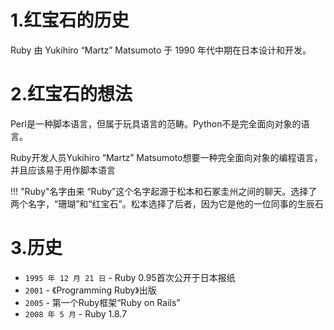 ###  ###

# 1.红宝石的历史 #

Ruby 由 Yukihiro “Martz” Matsumoto 于 1990 年代中期在日本设计和开发。

# 2.红宝石的想法 #

Perl是一种脚本语言，但属于玩具语言的范畴。Python不是完全面向对象的语言。

Ruby开发人员Yukihiro “Martz” Matsumoto想要一种完全面向对象的编程语言，并且应该易于用作脚本语言

!!! "Ruby"名字由来
	“Ruby”这个名字起源于松本和石冢圭州之间的聊天。选择了两个名字，“珊瑚”和“红宝石”。松本选择了后者，因为它是他的一位同事的生辰石

# 3.历史 #

- `1995 年 12 月 21 日` - Ruby 0.95首次公开于日本报纸
- `2001` - 《Programming Ruby》出版
- `2005` - 第一个Ruby框架“Ruby on Rails”
- `2008 年 5 月` - Ruby 1.8.7

